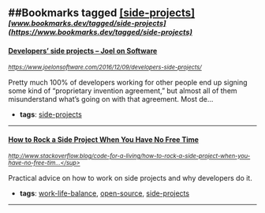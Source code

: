 ##Bookmarks tagged [[side-projects]](https://www.bookmarks.dev?q=[side-projects])
_<sup><sup>[www.bookmarks.dev/tagged/side-projects](https://www.bookmarks.dev/tagged/side-projects)</sup></sup>_
---
#### [Developers’ side projects – Joel on Software](https://www.joelonsoftware.com/2016/12/09/developers-side-projects/)
_<sup>https://www.joelonsoftware.com/2016/12/09/developers-side-projects/</sup>_

Pretty much 100% of developers working for other people end up signing some kind of “proprietary invention agreement,” but almost all of them misunderstand what’s going on with that agreement. Most de...
* **tags**: [side-projects](../tagged/side-projects.md)
---
#### [How to Rock a Side Project When You Have No Free Time](http://www.stackoverflow.blog/code-for-a-living/how-to-rock-a-side-project-when-you-have-no-free-time)
_<sup>http://www.stackoverflow.blog/code-for-a-living/how-to-rock-a-side-project-when-you-have-no-free-tim...</sup>_

Practical advice on how to work on side projects and why developers do it.
* **tags**: [work-life-balance](../tagged/work-life-balance.md), [open-source](../tagged/open-source.md), [side-projects](../tagged/side-projects.md)
---
